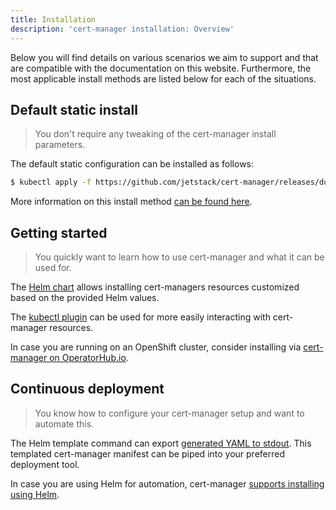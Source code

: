 ```yaml
---
title: Installation
description: 'cert-manager installation: Overview'
---
```


Below you will find details on various scenarios we aim to support and that are
compatible with the documentation on this website. Furthermore, the most applicable
install methods are listed below for each of the situations.

## Default static install

> You don't require any tweaking of the cert-manager install parameters.

The default static configuration can be installed as follows:
```bash
$ kubectl apply -f https://github.com/jetstack/cert-manager/releases/download/v1.4.4/cert-manager.yaml
```
More information on this install method [can be found here](./kubectl.md).

## Getting started

> You quickly want to learn how to use cert-manager and what it can be used for.

The [Helm chart](./helm.md) allows installing cert-managers resources customized based on the provided Helm values.

The [kubectl plugin](../usage/kubectl-plugin.md) can be used for more easily interacting with cert-manager resources.

In case you are running on an OpenShift cluster, consider installing via [cert-manager on OperatorHub.io](./operator-lifecycle-manager.md).

## Continuous deployment

> You know how to configure your cert-manager setup and want to automate this.

The Helm template command can export [generated YAML to stdout](./helm.md#output-yaml).
This templated cert-manager manifest can be piped into your preferred deployment tool.

In case you are using Helm for automation, cert-manager [supports installing using Helm](./helm.md).
